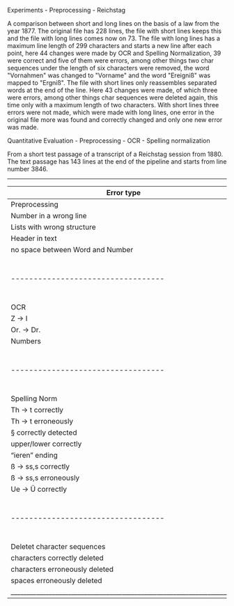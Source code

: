 Experiments - Preprocessing - Reichstag

A comparison between short and long lines on the basis of a law from the year 1877. The original file has 228 lines, the file with short lines keeps this and the file with long lines comes now on 73. The file with long lines has a maximum line length of 299 characters and starts a new line after each point, here 44 changes were made by OCR and Spelling Normalization, 39 were correct and five of them were errors, among other things two char sequences under the length of six characters were removed, the word "Vornahmen" was changed to "Vorname" and the word "Ereigniß" was mapped to "Ergniß". The file with short lines only reassembles separated words at the end of the line. Here 43 changes were made, of which three were errors, among other things char sequences were deleted again, this time only with a maximum length of two characters. With short lines three errors were not made, which were made with long lines, one error in the original file more was found and correctly changed and only one new error was made.  



Quantitative Evaluation - Preprocessing - OCR - Spelling normalization

From a short test passage of a transcript of a Reichstag session from 1880. The text passage has 143 lines at the end of the pipeline and starts from line number 3846.

_______________________________________________________________________
Error type                        | Frequency                          |
----------------------------------|------------------------------------|
Preprocessing                     |                                    |
Number in a wrong line            |      3                             |
Lists with wrong structure        |      1                             |
Header in text                    |      1                             |
no space between Word and Number  |      1                             |
----------------------------------|------------------------------------|
OCR                               |                                    |
Z -> I                            |     41                             |
Or. -> Dr.                        |      1                             |
Numbers                           |      1                             |
----------------------------------|------------------------------------|
Spelling Norm                     |                                    |
Th -> t correctly                 |     43                             |
Th -> t erroneously               |      3                             |
§ correctly detected              |      1                             |
upper/lower correctly             |      1                             |
“ieren” ending                    |      3                             |
ß -> ss,s correctly               |     19                             |
ß -> ss,s erroneously             |      2                             |
Ue -> Ü correctly                 |      1                             |
----------------------------------|------------------------------------|
Deletet character sequences       |                                    |                   
characters correctly deleted      |      8                             |
characters erroneously deleted    |     11                             |
spaces erroneously deleted        |     13                             |
_______________________________________________________________________|

